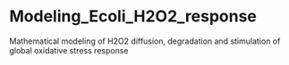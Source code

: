 # Modeling_Ecoli_H2O2_response
Mathematical modeling of H2O2 diffusion, degradation and stimulation of global oxidative stress response
